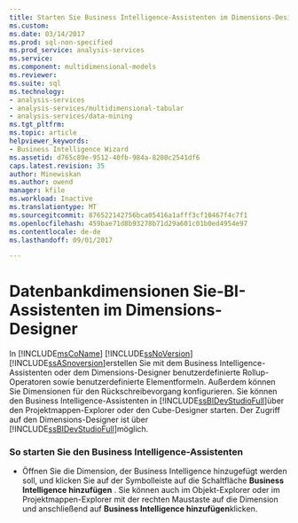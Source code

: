 ```yaml
---
title: Starten Sie Business Intelligence-Assistenten im Dimensions-Designer | Microsoft Docs
ms.custom: 
ms.date: 03/14/2017
ms.prod: sql-non-specified
ms.prod_service: analysis-services
ms.service: 
ms.component: multidimensional-models
ms.reviewer: 
ms.suite: sql
ms.technology:
- analysis-services
- analysis-services/multidimensional-tabular
- analysis-services/data-mining
ms.tgt_pltfrm: 
ms.topic: article
helpviewer_keywords:
- Business Intelligence Wizard
ms.assetid: d765c89e-9512-40fb-984a-8200c2541df6
caps.latest.revision: 35
author: Minewiskan
ms.author: owend
manager: kfile
ms.workload: Inactive
ms.translationtype: MT
ms.sourcegitcommit: 876522142756bca05416a1afff3cf10467f4c7f1
ms.openlocfilehash: 459bae71d8b93278b71d29a601c01b0ed4954e97
ms.contentlocale: de-de
ms.lasthandoff: 09/01/2017

---
```

# <a name="database-dimensions---bi-wizard-in-dimension-designer"></a>Datenbankdimensionen Sie-BI-Assistenten im Dimensions-Designer
  In [!INCLUDE[msCoName](../../includes/msconame-md.md)] [!INCLUDE[ssNoVersion](../../includes/ssnoversion-md.md)] [!INCLUDE[ssASnoversion](../../includes/ssasnoversion-md.md)]erstellen Sie mit dem Business Intelligence-Assistenten oder dem Dimensions-Designer benutzerdefinierte Rollup-Operatoren sowie benutzerdefinierte Elementformeln. Außerdem können Sie Dimensionen für den Rückschreibevorgang konfigurieren. Sie können den Business Intelligence-Assistenten in [!INCLUDE[ssBIDevStudioFull](../../includes/ssbidevstudiofull-md.md)]über den Projektmappen-Explorer oder den Cube-Designer starten. Der Zugriff auf den Dimensions-Designer ist über [!INCLUDE[ssBIDevStudioFull](../../includes/ssbidevstudiofull-md.md)]möglich.  
  
### <a name="to-start-the-business-intelligence-wizard"></a>So starten Sie den Business Intelligence-Assistenten  
  
-   Öffnen Sie die Dimension, der Business Intelligence hinzugefügt werden soll, und klicken Sie auf der Symbolleiste auf die Schaltfläche **Business Intelligence hinzufügen** . Sie können auch im Objekt-Explorer oder im Projektmappen-Explorer mit der rechten Maustaste auf die Dimension und anschließend auf **Business Intelligence hinzufügen**klicken.  
  
  

